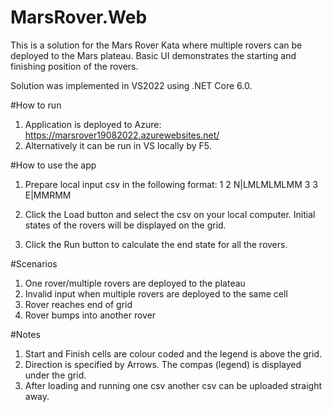 # MarsRover.Web

This is a solution for the Mars Rover Kata where multiple rovers can be deployed to the Mars plateau. 
Basic UI demonstrates the starting and finishing position of the rovers. 

Solution was implemented in VS2022 using .NET Core 6.0.

#How to run
1. Application is deployed to Azure:
https://marsrover19082022.azurewebsites.net/
2. Alternatively it can be run in VS locally by F5.

#How to use the app
1. Prepare local input csv in the following format:
1 2 N|LMLMLMLMM
3 3 E|MMRMM

2. Click the Load button and select the csv on your local computer.
Initial states of the rovers will be displayed on the grid.

3. Click the Run button to calculate the end state for all the rovers.

#Scenarios
1. One rover/multiple rovers are deployed to the plateau
2. Invalid input when multiple rovers are deployed to the same cell
3. Rover reaches end of grid
4. Rover bumps into another rover

#Notes 
1. Start and Finish cells are colour coded and the legend is above the grid.
2. Direction is specified by Arrows. The compas (legend) is displayed under the grid. 
3. After loading and running one csv another csv can be uploaded straight away. 
